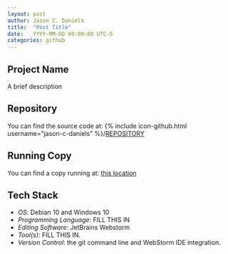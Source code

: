 ```yaml
---
layout: post
author: Jason C. Daniels
title:  "Post Title"
date:   YYYY-MM-DD 00:00:00 UTC-5  
categories: github
---
```

## Project Name
A brief description

## Repository
You can find the source code at:
{% include icon-github.html username="jason-c-daniels" %}/[REPOSITORY](https://github.com/jason-c-daniels/REPOSITORY/)

## Running Copy
You can find a copy running at: [this location](https://jason-c-daniels.github.io/REPOSITORY/)


## Tech Stack
* *OS*: Debian 10 and Windows 10
* *Programming Language*: FILL THIS IN
* *Editing Software*: JetBrains Webstorm
* *Tool(s)*: FILL THIS IN.
* *Version Control*: the git command line and WebStorm IDE integration.